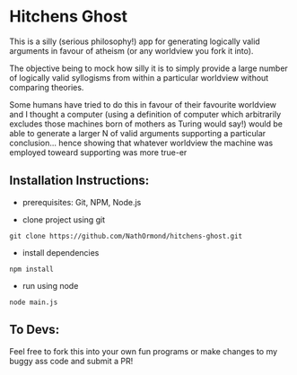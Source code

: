 # Hitchens Ghost 
This is a silly (serious philosophy!) app for generating logically valid 
arguments in favour of atheism (or any worldview you fork it into). 

The objective being to mock how silly it is to simply provide
a large number of logically valid syllogisms from 
within a particular worldview without comparing theories.

Some humans have tried to do this in favour of their favourite 
worldview and I thought a computer (using a definition of computer 
which arbitrarily excludes those machines born of mothers as Turing would say!)
would be able to generate a larger N of valid arguments supporting a particular
conclusion... hence showing that whatever worldview the machine was 
employed toweard supporting was more true-er

## Installation Instructions: 
- prerequisites: 
    Git, NPM, Node.js

- clone project using git 

```console
git clone https://github.com/NathOrmond/hitchens-ghost.git
``` 
- install dependencies

```console
npm install
``` 

- run using node 

```console
node main.js
```

## To Devs: 
Feel free to fork this into your own fun programs or make 
changes to my buggy ass code and submit a PR!